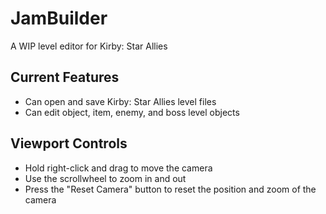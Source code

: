 # JamBuilder
A WIP level editor for Kirby: Star Allies

## Current Features
* Can open and save Kirby: Star Allies level files
* Can edit object, item, enemy, and boss level objects

## Viewport Controls
* Hold right-click and drag to move the camera
* Use the scrollwheel to zoom in and out
* Press the "Reset Camera" button to reset the position and zoom of the camera
